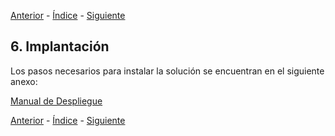 [Anterior](5Doc_Diseño) - [Índice](Doc) - [Siguiente](7Doc_Recursos)

## 6. Implantación

Los pasos necesarios para instalar la solución se encuentran en el siguiente anexo:

[Manual de Despliegue](Manual_Despliegue.md)

[Anterior](5Doc_Diseño) - [Índice](Doc) - [Siguiente](7Doc_Recursos)
